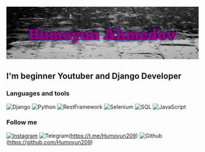![Header](https://github.com/Humoyun209/humoyun209/blob/master/assets/github1.jpg)

## I'm beginner Youtuber and Django Developer

### Languages and tools
![Django](https://img.shields.io/badge/-Django-090909?style=for-the-badge&logo=django)
![Python](https://img.shields.io/badge/-Python-090909?style=for-the-badge&logo=python)
![RestFramework](https://img.shields.io/badge/-DjangoRestFramework-090909?style=for-the-badge&logo=DRF)
![Selenium](https://img.shields.io/badge/-Selenium-090909?style=for-the-badge&logo=selenium)
![SQL](https://img.shields.io/badge/-Postgresql-090909?style=for-the-badge&logo=postgre)
![JavaScript](https://img.shields.io/badge/-JavaScript-090909?style=for-the-badge&logo=javascript)

### Follow me
[![Instagram](https://img.shields.io/badge/-Instagram-090909?style=for-the-badge&logo=instagram)](https://www.instagram.com/h.ahmedov209/)
![Telegram](https://img.shields.io/badge/-Telegram-090909?style=for-the-badge&logo=telegram)(https://t.me/Humoyun209)
![Github](https://img.shields.io/badge/-Github-090909?style=for-the-badge&logo=github)(https://github.com/Humoyun209)